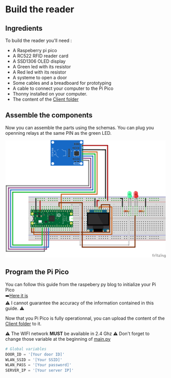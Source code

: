 # Build the reader

## Ingredients
To build the reader you'll need :
- A Raspeberry pi pico
- A RC522 RFID reader card
- A SSD1306 OLED display
- A Green led with its resistor
- A Red led with its resistor
- A systeme to open a door
- Some cables and a breadboard for prototyping 
- A cable to connect your computer to the Pi Pico
- Thonny installed on your computer.
- The content of the [Client folder](../Client/)

## Assemble the components
Now you can assemble the parts using the schemas.
You can plug you openning relays at the same PIN as the green LED.
 

![reader schema](./Schematics/Reader_circuit.png)

## Program the Pi Pico

You can follow this guide from the raspebery py blog to initialize your Pi Pico   
➡️[Here it is](https://projects.raspberrypi.org/en/projects/get-started-pico-w/1)  
⚠️ I cannot guarantee the accuracy of the information contained in this guide. ⚠️

Now that you Pi Pico is fully operationnal, you can upload the content of the [Client folder](../Client/) to it.

⚠️ The WIFI network **MUST** be available in 2.4 Ghz
⚠️ Don't forget to change those variable at the beginning of [main.py](../Client/main.py)  

``` python
# Global variables
DOOR_ID = '[Your door ID]'
WLAN_SSID = '[Your SSID]'
WLAN_PASS = '[Your password]'
SERVER_IP = '[Your server IP]'
```

